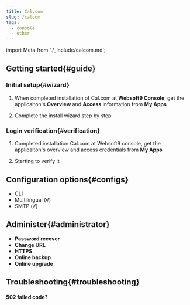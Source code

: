 ```yaml
---
title: Cal.com
slug: /calcom
tags:
  - console
  - other
---
```


import Meta from './_include/calcom.md';

<Meta name="meta" />

## Getting started{#guide}

### Initial setup{#wizard}

1. When completed installation of Cal.com at **Websoft9 Console**, get the applicaiton's **Overview** and **Access** information from **My Apps**  

2. Complete the install wizard step by step

### Login verification{#verification}

1. Completed installation Cal.com at Websoft9 console, get the applicaiton's overview and access credentials from **My Apps**  

2. Starting to verify it

## Configuration options{#configs}

- CLI
- Multilingual (√)
- SMTP (√)

## Administer{#administrator}

- **Password recover**
- **Change URL**
- **HTTPS**
- **Online backup**
- **Online upgrade**

## Troubleshooting{#troubleshooting}

#### 502 failed code?